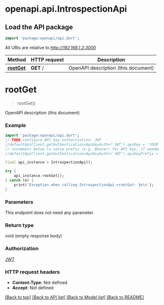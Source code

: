 # openapi.api.IntrospectionApi

## Load the API package
```dart
import 'package:openapi/api.dart';
```

All URIs are relative to *http://192.168.1.2:3000*

Method | HTTP request | Description
------------- | ------------- | -------------
[**rootGet**](IntrospectionApi.md#rootget) | **GET** / | OpenAPI description (this document)


# **rootGet**
> rootGet()

OpenAPI description (this document)

### Example
```dart
import 'package:openapi/api.dart';
// TODO Configure API key authorization: JWT
//defaultApiClient.getAuthentication<ApiKeyAuth>('JWT').apiKey = 'YOUR_API_KEY';
// uncomment below to setup prefix (e.g. Bearer) for API key, if needed
//defaultApiClient.getAuthentication<ApiKeyAuth>('JWT').apiKeyPrefix = 'Bearer';

final api_instance = IntrospectionApi();

try {
    api_instance.rootGet();
} catch (e) {
    print('Exception when calling IntrospectionApi->rootGet: $e\n');
}
```

### Parameters
This endpoint does not need any parameter.

### Return type

void (empty response body)

### Authorization

[JWT](../README.md#JWT)

### HTTP request headers

 - **Content-Type**: Not defined
 - **Accept**: Not defined

[[Back to top]](#) [[Back to API list]](../README.md#documentation-for-api-endpoints) [[Back to Model list]](../README.md#documentation-for-models) [[Back to README]](../README.md)

